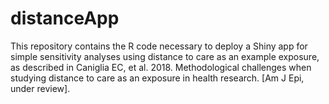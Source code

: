 # distanceApp

This repository contains the R code necessary to deploy a Shiny app for simple sensitivity analyses using distance to care as an example exposure, as described in Caniglia EC, et al. 2018. Methodological challenges when studying distance to care as an exposure in health research. [Am J Epi, under review].